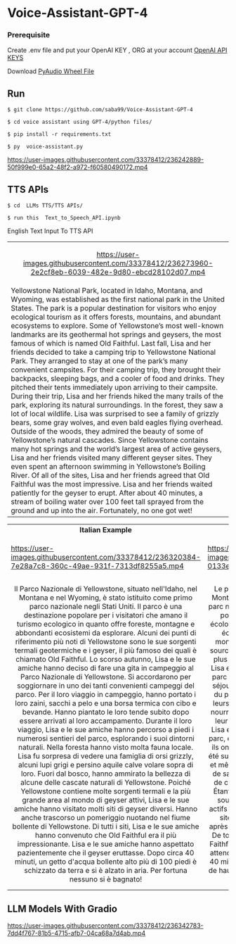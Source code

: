 # Voice-Assistant-GPT-4


###  Prerequisite

Create .env file and put your OpenAI KEY , ORG at your account [OpenAI API KEYS](https://platform.openai.com/account/api-keys)

Download [PyAudio Wheel File](https://www.lfd.uci.edu/~gohlke/pythonlibs/#pyaudio)

## Run

```shell
$ git clone https://github.com/saba99/Voice-Assistant-GPT-4

$ cd voice assistant using GPT-4/python files/

$ pip install -r requirements.txt

$ py  voice-assistant.py
```


https://user-images.githubusercontent.com/33378412/236242889-50f999e0-65a2-48f2-a972-f60580490172.mp4

## TTS APIs

```shell
$ cd  LLMs TTS/TTS APIs/

$ run this  Text_to_Speech_API.ipynb
```

English Text Input To TTS API 

<table class="center">
  <tr>
   <td width=85% style="text-align:center;">

   https://user-images.githubusercontent.com/33378412/236273960-2e2cf8eb-6039-482e-9d80-ebcd28102d07.mp4

  </td>              
 
</tr>
<tr> 
<td>
Yellowstone National Park, located in Idaho, Montana, and Wyoming, was established as the first national park in the United States. The park is a popular destination for visitors who enjoy ecological tourism as it offers forests, mountains, and abundant ecosystems to explore. Some of Yellowstone’s most well-known landmarks are its geothermal hot springs and geysers, the most famous of which is named Old Faithful.
Last fall, Lisa and her friends decided to take a camping trip to Yellowstone National Park. They arranged to stay at one of the park’s many convenient campsites. For their camping trip, they brought their backpacks, sleeping bags, and a cooler of food and drinks. They pitched their tents immediately upon arriving to their campsite.
During their trip, Lisa and her friends hiked the many trails of the park, exploring its natural surroundings. In the forest, they saw a lot of local wildlife. Lisa was surprised to see a family of grizzly bears, some gray wolves, and even bald eagles flying overhead. Outside of the woods, they admired the beauty of some of Yellowstone’s natural cascades.
Since Yellowstone contains many hot springs and the world’s largest area of active geysers, Lisa and her friends visited many different geyser sites. They even spent an afternoon swimming in Yellowstone’s Boiling River. Of all of the sites, Lisa and her friends agreed that Old Faithful was the most impressive. Lisa and her friends waited patiently for the geyser to erupt. After about 40 minutes, a stream of boiling water over 100 feet tall sprayed from the ground and up into the air. Fortunately, no one got wet!
  </td>  
  </tr>
  </table>

<table class="center">
  
  


<tr>
  <td style="text-align:center;"><b>Italian Example</b></td>
  <td style="text-align:center;"><b>French Example</b></td>
   <td style="text-align:center;"><b>German Example</b></td>
</tr>
<tr>
  <td>


https://user-images.githubusercontent.com/33378412/236320384-7e28a7c8-360c-49ae-931f-7313df8255a5.mp4


  </td>
  <td>

https://user-images.githubusercontent.com/33378412/236269497-0133efa7-43f0-4a5a-8ec7-250b880f32b8.mp4


  </td>
  <td>


https://user-images.githubusercontent.com/33378412/236269647-e0460dbc-dd53-4d65-a51e-9b7d7bba9819.mp4

  </td>              
 
</tr>


<tr>
  <td width=25% style="text-align:center;">Il Parco Nazionale di Yellowstone, situato nell'Idaho, nel Montana e nel Wyoming, è stato istituito come primo parco nazionale negli Stati Uniti. Il parco è una destinazione popolare per i visitatori che amano il turismo ecologico in quanto offre foreste, montagne e abbondanti ecosistemi da esplorare. Alcuni dei punti di riferimento più noti di Yellowstone sono le sue sorgenti termali geotermiche e i geyser, il più famoso dei quali è chiamato Old Faithful.
Lo scorso autunno, Lisa e le sue amiche hanno deciso di fare una gita in campeggio al Parco Nazionale di Yellowstone. Si accordarono per soggiornare in uno dei tanti convenienti campeggi del parco. Per il loro viaggio in campeggio, hanno portato i loro zaini, sacchi a pelo e una borsa termica con cibo e bevande. Hanno piantato le loro tende subito dopo essere arrivati al loro accampamento.
Durante il loro viaggio, Lisa e le sue amiche hanno percorso a piedi i numerosi sentieri del parco, esplorando i suoi dintorni naturali. Nella foresta hanno visto molta fauna locale. Lisa fu sorpresa di vedere una famiglia di orsi grizzly, alcuni lupi grigi e persino aquile calve volare sopra di loro. Fuori dal bosco, hanno ammirato la bellezza di alcune delle cascate naturali di Yellowstone.
Poiché Yellowstone contiene molte sorgenti termali e la più grande area al mondo di geyser attivi, Lisa e le sue amiche hanno visitato molti siti di geyser diversi. Hanno anche trascorso un pomeriggio nuotando nel fiume bollente di Yellowstone. Di tutti i siti, Lisa e le sue amiche hanno convenuto che Old Faithful era il più impressionante. Lisa e le sue amiche hanno aspettato pazientemente che il geyser eruttasse. Dopo circa 40 minuti, un getto d'acqua bollente alto più di 100 piedi è schizzato da terra e si è alzato in aria. Per fortuna nessuno si è bagnato!
    
    
    
  </td>

  <td width=25% style="text-align:center;">
Le parc national de Yellowstone, situé dans l'Idaho, le Montana et le Wyoming, a été créé en tant que premier parc national des États-Unis. Le parc est une destination populaire pour les visiteurs qui aiment le tourisme écologique car il offre des forêts, des montagnes et des écosystèmes abondants à explorer. Certains des monuments les plus connus de Yellowstone sont ses sources chaudes géothermiques et ses geysers, dont le plus célèbre s'appelle Old Faithful.
L'automne dernier, Lisa et ses amis ont décidé de faire du camping dans le parc national de Yellowstone. Ils se sont arrangés pour séjourner dans l'un des nombreux campings pratiques du parc. Pour leur voyage de camping, ils ont apporté leurs sacs à dos, sacs de couchage et une glacière de nourriture et de boissons. Ils ont planté leurs tentes dès leur arrivée à leur camping.
Au cours de leur voyage, Lisa et ses amis ont parcouru les nombreux sentiers du parc, explorant son environnement naturel. Dans la forêt, ils ont vu beaucoup d'animaux sauvages locaux. Lisa a été surprise de voir une famille de grizzlis, des loups gris et même des pygargues à tête blanche voler au-dessus de sa tête. En dehors des bois, ils ont admiré la beauté de certaines des cascades naturelles de Yellowstone.
Étant donné que Yellowstone contient de nombreuses sources chaudes et la plus grande zone de geysers actifs au monde, Lisa et ses amis ont visité de nombreux sites de geysers différents. Ils ont même passé un après-midi à nager dans la Boiling River de Yellowstone. De tous les sites, Lisa et ses amis ont convenu que Old Faithful était le plus impressionnant. Lisa et ses amis ont attendu patiemment que le geyser éclate. Après environ 40 minutes, un jet d'eau bouillante de plus de 100 pieds de haut a été pulvérisé du sol et s'est élevé dans les airs. Heureusement, personne ne s'est mouillé !
    
  
  </td>

  <td width=25% style="text-align:center;"> 
Der Yellowstone-Nationalpark in Idaho, Montana und Wyoming wurde als erster Nationalpark in den Vereinigten Staaten gegründet. Der Park ist ein beliebtes Ziel für Besucher, die den ökologischen Tourismus genießen, da er Wälder, Berge und reiche Ökosysteme zum Erkunden bietet. Einige der bekanntesten Wahrzeichen von Yellowstone sind seine geothermischen heißen Quellen und Geysire, von denen der berühmteste Old Faithful heißt.
Letzten Herbst beschlossen Lisa und ihre Freunde, einen Campingausflug in den Yellowstone-Nationalpark zu unternehmen. Sie vereinbarten, auf einem der vielen bequemen Campingplätze des Parks zu übernachten. Für ihren Campingausflug brachten sie ihre Rucksäcke, Schlafsäcke und eine Kühlbox mit Essen und Getränken mit. Sie schlugen ihre Zelte sofort nach der Ankunft auf ihrem Campingplatz auf.
Während ihrer Reise wanderten Lisa und ihre Freunde auf den vielen Pfaden des Parks und erkundeten die natürliche Umgebung. Im Wald sahen sie viele einheimische Wildtiere. Lisa war überrascht, eine Grizzlybärenfamilie, einige Grauwölfe und sogar Weißkopfseeadler über sich hinwegfliegen zu sehen. Außerhalb des Waldes bewunderten sie die Schönheit einiger natürlicher Kaskaden von Yellowstone.
Da Yellowstone viele heiße Quellen und das weltweit größte Gebiet aktiver Geysire enthält, besuchten Lisa und ihre Freunde viele verschiedene Geysir-Standorte. Sie verbrachten sogar einen Nachmittag damit, im Boiling River des Yellowstone zu schwimmen. Von allen Seiten waren sich Lisa und ihre Freunde einig, dass Old Faithful am beeindruckendsten war. Lisa und ihre Freunde warteten geduldig auf den Ausbruch des Geysirs. Nach etwa 40 Minuten spritzte ein über 100 Fuß hoher Strahl kochenden Wassers vom Boden in die Luft. Zum Glück wurde niemand nass!
  
  </td>

 </tr>
 

</table>

## LLM Models With Gradio



https://user-images.githubusercontent.com/33378412/236342783-7dd4f767-81b5-4715-afb7-04ca68a7d4ab.mp4


